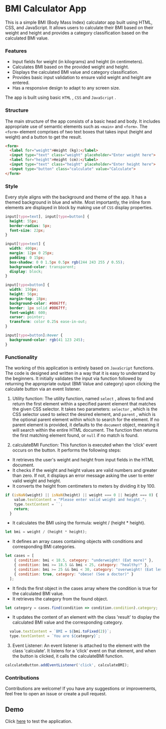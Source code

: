 
# BMI Calculator App

This is a simple BMI (Body Mass Index) calculator app built using HTML, CSS, and JavaScript. It 
allows users to calculate their BMI based on their weight and height and provides a category 
classification based on the calculated BMI value.

### Features

- Input fields for weight (in kilograms) and height (in centimeters).
- Calculates BMI based on the provided weight and height.
- Displays the calculated BMI value and category classification.
- Provides basic input validation to ensure valid weight and height are entered.
- Has a responsive design to adapt to any screen size.

The app is built using basic ```HTML``` , ```CSS``` and ```JavaScript``` . 

### Structure

The main structure of the app consists of a basic head and body. It includes appropriate use of 
semantic elements such as ```<main>``` and ```<form>```. The ```<form>``` element comprises of two 
text boxes that takes input (height and weight) and a button to get the result.

```HTML
<form>
  <label for="weight">Weight (kg):</label>
  <input type="text" class="weight" placeholder="Enter weight here">
  <label for="height">Height (cm):</label>
  <input type="text" class="height" placeholder="Enter height here">
  <input type="button" class="calculate" value="Calculate">
</form>
```

### Style

Every style aligns with the background and theme of the app. It has a themed background in blue and 
white. Most importantly, the inline form elements are displayed in block by making use of ```CSS``` 
display properties.

```css
input[type=text], input[type=button] {
  height: 55px;
  border-radius: 5px;
  font-size: 22px;
}

input[type=text] {
  width: 400px;
  margin: 12px 0 25px;
  padding: 0 15px;
  box-shadow: 0 0 1.5px 0.5px rgb(244 243 255 / 0.55);
  background-color: transparent;
  display: block;
}

input[type=button] {
  width: 150px;
  height: 56px;
  margin-top: 18px;
  background-color: #0067ff;
  border: 1px solid #0067ff;
  font-weight: 600;
  cursor: pointer;
  transform: color 0.25s ease-in-out;
}

input[type=button]:hover {
  background-color: rgb(41 123 245);
}
```

### Functionality
The working of this application is entirely based on ```JavaScript``` functions. The code is 
designed and written in a way that it is easy to understand by the beginners. It initially validates 
the input via function followed by returning the appropriate output (BMI Value and category) upon 
clicking the calculate button via an event listener.

1. Utility function: The utility function, named ```select``` , allows to find and return the first 
element within a specified parent element that matches the given CSS selector. It takes two 
parameters: ```selector``` , which is the CSS selector used to select the desired element, and 
```parent``` , which is the optional parent element within which to search for the element. If no 
parent element is provided, it defaults to the ```document``` object, meaning it will search within 
the entire HTML document. The function then returns the first matching element found, or ```null``` 
if no match is found.

2. calculateBMI Function: This function is executed when the 'click' event occurs on the button. It 
performs the following steps:
- It retrieves the user's weight and height from input fields in the HTML document.
- It checks if the weight and height values are valid numbers and greater than zero. If not, it 
displays an error message asking the user to enter valid weight and height.
- It converts the height from centimeters to meters by dividing it by 100.

```JAVASCRIPT
if (isNaN(weight) || isNaN(height) || weight === 0 || height === 0) {
    value.textContent = "Please enter valid weight and height.";
    type.textContent = ``;
    return;
  }
```

- It calculates the BMI using the formula: weight / (height * height).

```JAVASCRIPT
let bmi = weight / (height * height);
```

- It defines an array cases containing objects with conditions and corresponding BMI categories.

```JAVASCRIPT
let cases = [
    { condition: bmi < 18.5, category: "underweight! (Eat more)" },
    { condition: bmi >= 18.5 && bmi < 25, category: "healthy!" },
    { condition: bmi >= 25 && bmi < 30, category: "overweight! (Eat less)" },
    { condition: true, category: "obese! (See a doctor)" }
  ];
```

- It finds the first object in the cases array where the condition is true for the calculated BMI 
value.
- It retrieves the category from the found object.

```JAVASCRIPT
let category = cases.find(condition => condition.condition).category;
```

- It updates the content of an element with the class 'result' to display the calculated BMI value 
and the corresponding category.

```JAVASCRIPT
  value.textContent = `BMI = ${bmi.toFixed(2)}`;
  type.textContent = `You are ${category}`;
```

3. Event Listener: An event listener is attached to the element with the class 'calculate'. It 
listens for a 'click' event on that element, and when the button is clicked, it calls the 
calculateBMI function.
```JAVASCRIPT
calculateButton.addEventListener('click', calculateBMI);
```

### Contributions

Contributions are welcome! If you have any suggestions or improvements, feel free to open an issue 
or create a pull request.

## Demo
Click [here](https://navjot0210.github.io/bmi-calculator/) to test the application.